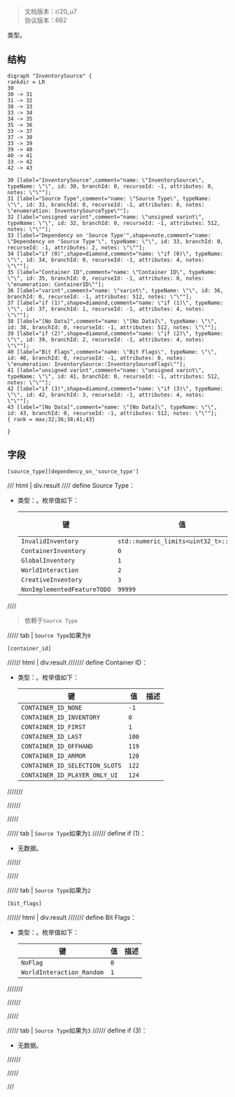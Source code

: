 # <!-- md:samp InventorySource -->

> 文档版本：r/20_u7<br/>协议版本：662

<!-- md:samp InventorySource -->类型。

## 结构

```viz
digraph "InventorySource" {
rankdir = LR
30
30 -> 31
31 -> 32
30 -> 33
33 -> 34
34 -> 35
35 -> 36
33 -> 37
37 -> 38
33 -> 39
39 -> 40
40 -> 41
33 -> 42
42 -> 43

30 [label="InventorySource",comment="name: \"InventorySource\", typeName: \"\", id: 30, branchId: 0, recurseId: -1, attributes: 0, notes: \"\""];
31 [label="Source Type",comment="name: \"Source Type\", typeName: \"\", id: 31, branchId: 0, recurseId: -1, attributes: 0, notes: \"enumeration: InventorySourceType\""];
32 [label="unsigned varint",comment="name: \"unsigned varint\", typeName: \"\", id: 32, branchId: 0, recurseId: -1, attributes: 512, notes: \"\""];
33 [label="Dependency on 'Source Type'",shape=note,comment="name: \"Dependency on 'Source Type'\", typeName: \"\", id: 33, branchId: 0, recurseId: -1, attributes: 2, notes: \"\""];
34 [label="if (0)",shape=diamond,comment="name: \"if (0)\", typeName: \"\", id: 34, branchId: 0, recurseId: -1, attributes: 4, notes: \"\""];
35 [label="Container ID",comment="name: \"Container ID\", typeName: \"\", id: 35, branchId: 0, recurseId: -1, attributes: 0, notes: \"enumeration: ContainerID\""];
36 [label="varint",comment="name: \"varint\", typeName: \"\", id: 36, branchId: 0, recurseId: -1, attributes: 512, notes: \"\""];
37 [label="if (1)",shape=diamond,comment="name: \"if (1)\", typeName: \"\", id: 37, branchId: 1, recurseId: -1, attributes: 4, notes: \"\""];
38 [label="[No Data]",comment="name: \"[No Data]\", typeName: \"\", id: 38, branchId: 0, recurseId: -1, attributes: 512, notes: \"\""];
39 [label="if (2)",shape=diamond,comment="name: \"if (2)\", typeName: \"\", id: 39, branchId: 2, recurseId: -1, attributes: 4, notes: \"\""];
40 [label="Bit Flags",comment="name: \"Bit Flags\", typeName: \"\", id: 40, branchId: 0, recurseId: -1, attributes: 0, notes: \"enumeration: InventorySource::InventorySourceFlags\""];
41 [label="unsigned varint",comment="name: \"unsigned varint\", typeName: \"\", id: 41, branchId: 0, recurseId: -1, attributes: 512, notes: \"\""];
42 [label="if (3)",shape=diamond,comment="name: \"if (3)\", typeName: \"\", id: 42, branchId: 3, recurseId: -1, attributes: 4, notes: \"\""];
43 [label="[No Data]",comment="name: \"[No Data]\", typeName: \"\", id: 43, branchId: 0, recurseId: -1, attributes: 512, notes: \"\""];
{ rank = max;32;36;38;41;43}

}

```

## 字段

```title='InventorySource'
[source_type][dependency_on_'source_type']
```

/// html | div.result
//// define
Source Type：<!-- md:samp unsigned varint -->

- 类型：<!-- md:samp unsigned varint -->。枚举值如下：

  |键|值|描述|
  |---|---|---|
  |`InvalidInventory`|`std::numeric_limits<uint32_t>::max()`||
  |`ContainerInventory`|`0`||
  |`GlobalInventory`|`1`||
  |`WorldInteraction`|`2`||
  |`CreativeInventory`|`3`||
  |`NonImplementedFeatureTODO`|`99999`||



////
> 依赖于`Source Type`

///// tab | `Source Type`如果为`0`
```title='if (0)'
[container_id]
```

////// html | div.result
/////// define
Container ID：<!-- md:samp varint -->

- 类型：<!-- md:samp varint -->。枚举值如下：

  |键|值|描述|
  |---|---|---|
  |`CONTAINER_ID_NONE`|`-1`||
  |`CONTAINER_ID_INVENTORY`|`0`||
  |`CONTAINER_ID_FIRST`|`1`||
  |`CONTAINER_ID_LAST`|`100`||
  |`CONTAINER_ID_OFFHAND`|`119`||
  |`CONTAINER_ID_ARMOR`|`120`||
  |`CONTAINER_ID_SELECTION_SLOTS`|`122`||
  |`CONTAINER_ID_PLAYER_ONLY_UI`|`124`||



///////

//////

/////

///// tab | `Source Type`如果为`1`
////// define
if (1)：<!-- md:samp [No Data] -->

- 无数据。


//////

/////

///// tab | `Source Type`如果为`2`
```title='if (2)'
[bit_flags]
```

////// html | div.result
/////// define
Bit Flags：<!-- md:samp unsigned varint -->

- 类型：<!-- md:samp unsigned varint -->。枚举值如下：

  |键|值|描述|
  |---|---|---|
  |`NoFlag`|`0`||
  |`WorldInteraction_Random`|`1`||



///////

//////

/////

///// tab | `Source Type`如果为`3`
////// define
if (3)：<!-- md:samp [No Data] -->

- 无数据。


//////

/////

///

